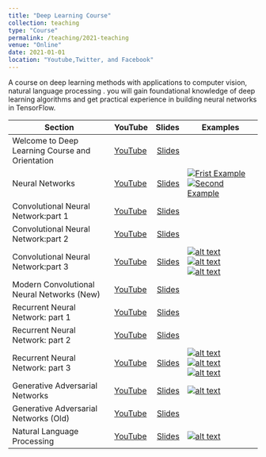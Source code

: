 ```yaml
---
title: "Deep Learning Course"
collection: teaching
type: "Course"
permalink: /teaching/2021-teaching
venue: "Online"
date: 2021-01-01
location: "Youtube,Twitter, and Facebook"
---
```


A course on deep learning methods with applications to computer vision, natural language processing . you will gain foundational knowledge of deep learning algorithms and get practical experience in building neural networks in TensorFlow.



|   Section   |  YouTube  | Slides | Examples |
|----------|:------|-----:|----------|
| Welcome to Deep Learning Course and Orientation | [YouTube](https://youtu.be/aQ2ZUOUmAcg) | [Slides](http://bit.ly/35RAnu0) |  |
| Neural Networks | [YouTube](https://youtu.be/JRElKcrmG94) | [Slides](http://bit.ly/2-NN) | [![Frist Example](https://camo.githubusercontent.com/f5e0d0538a9c2972b5d413e0ace04cecd8efd828d133133933dfffec282a4e1b/68747470733a2f2f636f6c61622e72657365617263682e676f6f676c652e636f6d2f6173736574732f636f6c61622d62616467652e737667)](https://colab.research.google.com/github/Ruqyai/MENADD-DL/blob/main/Notebooks/NN/Neural_Networks.ipynb) [![Second Example](https://camo.githubusercontent.com/f5e0d0538a9c2972b5d413e0ace04cecd8efd828d133133933dfffec282a4e1b/68747470733a2f2f636f6c61622e72657365617263682e676f6f676c652e636f6d2f6173736574732f636f6c61622d62616467652e737667)](https://colab.research.google.com/github/Ruqyai/MENADD-DL/blob/main/Notebooks/NN/Image_Classification.ipynb) |
| Convolutional Neural Network:part 1 | [YouTube](https://youtu.be/t_p8t5Uhxj0) | [Slides](http://bit.ly/cnns-MENADD) |  |
| Convolutional Neural Network:part 2 | [YouTube](https://youtu.be/OanJbIcLlsc) | [Slides](http://bit.ly/MENA_CNN_P2) |  |
| Convolutional Neural Network:part 3 | [YouTube](https://youtu.be/WDNZ7alX_-0) | [Slides](https://bit.ly/2TZhPVy) |[![alt text](https://camo.githubusercontent.com/f5e0d0538a9c2972b5d413e0ace04cecd8efd828d133133933dfffec282a4e1b/68747470733a2f2f636f6c61622e72657365617263682e676f6f676c652e636f6d2f6173736574732f636f6c61622d62616467652e737667)](https://colab.research.google.com/github/Ruqyai/MENADD-DL/blob/main/CNN/mnist_LeNet_5.ipynb) [![alt text](https://camo.githubusercontent.com/f5e0d0538a9c2972b5d413e0ace04cecd8efd828d133133933dfffec282a4e1b/68747470733a2f2f636f6c61622e72657365617263682e676f6f676c652e636f6d2f6173736574732f636f6c61622d62616467652e737667)](https://colab.research.google.com/github/Ruqyai/MENADD-DL/blob/main/CNN/Object_detection_Using%20pretrained%20model.ipynb) [![alt text](https://camo.githubusercontent.com/f5e0d0538a9c2972b5d413e0ace04cecd8efd828d133133933dfffec282a4e1b/68747470733a2f2f636f6c61622e72657365617263682e676f6f676c652e636f6d2f6173736574732f636f6c61622d62616467652e737667)](https://colab.research.google.com/github/Ruqyai/MENADD-DL/blob/main/CNN/MaskRCNN_Using_pretrained_model.ipynb) |
| Modern Convolutional Neural Networks (New) | [YouTube](https://youtu.be/C067daAk-Lw) | [Slides](http://bit.ly/3WX4MjD) |  |
| Recurrent Neural Network: part 1 | [YouTube](https://youtu.be/x2pUbRrzQAU) | [Slides](https://bit.ly/3k8ImcG) |  |
| Recurrent Neural Network: part 2 | [YouTube](https://youtu.be/OanJbIcLlsc) | [Slides](https://bit.ly/2XdZ6as) |  |
| Recurrent Neural Network: part 3 | [YouTube](https://youtu.be/X5jinUgtwkw) | [Slides](https://bit.ly/2X7cKfW) | [![alt text](https://camo.githubusercontent.com/f5e0d0538a9c2972b5d413e0ace04cecd8efd828d133133933dfffec282a4e1b/68747470733a2f2f636f6c61622e72657365617263682e676f6f676c652e636f6d2f6173736574732f636f6c61622d62616467652e737667)](https://colab.research.google.com/github/Ruqyai/MENADD-DL/blob/main/RNN/LSTM_Simple_Example.ipynb) [![alt text](https://camo.githubusercontent.com/f5e0d0538a9c2972b5d413e0ace04cecd8efd828d133133933dfffec282a4e1b/68747470733a2f2f636f6c61622e72657365617263682e676f6f676c652e636f6d2f6173736574732f636f6c61622d62616467652e737667)](https://colab.research.google.com/github/Ruqyai/MENADD-DL/blob/main/RNN/Arabic_Poems_Generator.ipynb) [![alt text](https://camo.githubusercontent.com/f5e0d0538a9c2972b5d413e0ace04cecd8efd828d133133933dfffec282a4e1b/68747470733a2f2f636f6c61622e72657365617263682e676f6f676c652e636f6d2f6173736574732f636f6c61622d62616467652e737667)](https://colab.research.google.com/github/Ruqyai/MENADD-DL/blob/main/RNN/Music_Generator.ipynb) |
| Generative Adversarial Networks | [YouTube](https://youtu.be/uf7BUEvJMPw) | [Slides]( https://bit.ly/3mU5qyd) | [![alt text](https://camo.githubusercontent.com/f5e0d0538a9c2972b5d413e0ace04cecd8efd828d133133933dfffec282a4e1b/68747470733a2f2f636f6c61622e72657365617263682e676f6f676c652e636f6d2f6173736574732f636f6c61622d62616467652e737667)](https://colab.research.google.com/github/Ruqyai/MENADD-DL/blob/main/GAN/Implementing_GAN.ipynb) |
| Generative Adversarial Networks (Old) | [YouTube](https://youtu.be/1f6EVnQY1TA) | [Slides](http://bit.ly/3Ox7B7c) |  |
| Natural Language Processing | [YouTube](https://youtu.be/WlmCTTQbGhg) | [Slides]( https://bit.ly/3pyUxSK) | [![alt text](https://camo.githubusercontent.com/f5e0d0538a9c2972b5d413e0ace04cecd8efd828d133133933dfffec282a4e1b/68747470733a2f2f636f6c61622e72657365617263682e676f6f676c652e636f6d2f6173736574732f636f6c61622d62616467652e737667)](https://colab.research.google.com/github/Ruqyai/MENADD-DL/blob/main/RNN/Arabic_Poems_Generator.ipynb) |


<!-- 
Heading 1
======


How to Reduce the Costs of LLMs


[Watch the Recording](https://www.youtube.com/live/7FhtfagJdCo?si=1MAgHZ7r1vX2-F1L)

<a href="https://www.youtube.com/live/7FhtfagJdCo?si=1MAgHZ7r1vX2-F1L">
  <img src="https://raw.githubusercontent.com/Ruqyai/ruqyai.github.io/main/images/youtube.png" alt="YouTube" style="width: 40px; height: 30px;">
</a>

## The Presentation

<iframe src="https://docs.google.com/presentation/d/e/2PACX-1vQbFKWj5GKIs2kL9peAoXMU93-0QeiSjMa3HcoUMBAhZToy95qo3dutOY5gRbrs7W2s3WAzwy_EBlyU/embed?start=false&loop=false&delayms=3000" frameborder="0" width="100%" height="400px" allowfullscreen="true" mozallowfullscreen="true" webkitallowfullscreen="true"></iframe>


Heading 2
======


How to Reduce the Costs of LLMs


[Watch the Recording](https://www.youtube.com/live/7FhtfagJdCo?si=1MAgHZ7r1vX2-F1L)

<a href="https://www.youtube.com/live/7FhtfagJdCo?si=1MAgHZ7r1vX2-F1L">
  <img src="https://raw.githubusercontent.com/Ruqyai/ruqyai.github.io/main/images/youtube.png" alt="YouTube" style="width: 40px; height: 30px;">
</a>

## The Presentation

<iframe src="https://docs.google.com/presentation/d/e/2PACX-1vRDq-Yxg-Ce9t6c4txCcm5Q-EXBhNf7mEyXla0-DRiRt7ivoOo2FexTwzsSGehUnlnT98gcSZAPgz10/embed?start=false&loop=false&delayms=3000" frameborder="0" width="100%" height="400px" allowfullscreen="true" mozallowfullscreen="true" webkitallowfullscreen="true"></iframe>


Heading 3
======


How to Reduce the Costs of LLMs


[Watch the Recording](https://www.youtube.com/live/7FhtfagJdCo?si=1MAgHZ7r1vX2-F1L)

<a href="https://www.youtube.com/live/7FhtfagJdCo?si=1MAgHZ7r1vX2-F1L">
  <img src="https://raw.githubusercontent.com/Ruqyai/ruqyai.github.io/main/images/youtube.png" alt="YouTube" style="width: 40px; height: 30px;">
</a>

## The Presentation

<iframe src="https://docs.google.com/presentation/d/e/2PACX-1vRDq-Yxg-Ce9t6c4txCcm5Q-EXBhNf7mEyXla0-DRiRt7ivoOo2FexTwzsSGehUnlnT98gcSZAPgz10/embed?start=false&loop=false&delayms=3000" frameborder="0" width="100%" height="400px" allowfullscreen="true" mozallowfullscreen="true" webkitallowfullscreen="true"></iframe> -->

